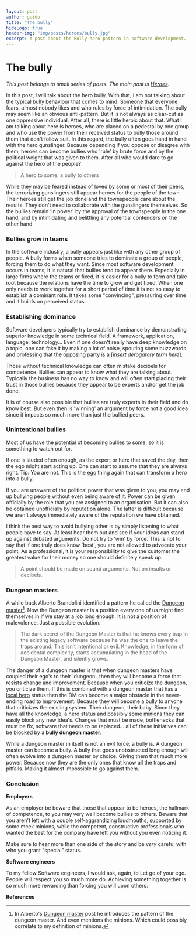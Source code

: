 ```yaml
---
layout: post
author: guido
title: "The bully"
hideLogo: true
header-img: "img/posts/heroes/bully.jpg"
excerpt: A post about the Bully hero pattern in software development.
---
```

# The bully

*This post belongs to small series of posts. The main post is [Heroes](/31/05/2018/Heroes/).* 

In this post, I will talk about the hero bully. With that, I am not talking about the typical bully behaviour that comes to mind. Someone that everyone fears, almost nobody likes and who rules by force of intimidation. The bully may seem like an obvious anti-pattern. But it is not always as clear-cut as one oppressive individual. After all, there is little heroic about that. What I am talking about here is heroes, who are placed on a pedestal by one group and who use the power from their received status to bully those around them that don't follow suit. In this regard, the bully often goes hand in hand with the hero gunslinger. Because depending if you oppose or disagree with them, heroes can become bullies who 'rule' by brute force and by the political weight that was given to them. After all who would dare to go against the hero of the people?

> A hero to some, a bully to others

While they may be feared instead of loved by some or most of their peers, the terrorizing gunslingers still appear heroes for the people of the town. Their heroes still get the job done and the townspeople care about the results. They don't need to collaborate with the gunslingers themselves. So the bullies remain 'in power' by the approval of the townspeople in the one hand, and by intimidating and belittling any potential contenders on the other hand.


### Bullies grow in teams

In the software industry, a bully appears just like with any other group of people. A bully forms when someone tries to dominate a group of people, forcing them to do what they want. Since most software development occurs in teams, it is natural that bullies tend to appear there. Especially in large firms where the teams or fixed, it is easier for a  bully to form and take root because the relations have the time to grow and get fixed. When one only needs to work together for a short period of time it is not so easy to establish a dominant role. It takes some "convincing", pressuring over time and it builds on perceived status.

### Establishing dominance

Software developers typically try to establish dominance by demonstrating superior knowledge in some technical field. A framework, application, language, technology... Even if one doesn't really have deep knowledge on a topic, one can fake it by making a lot of noise, spouting some buzzwords and professing that the opposing party is a \[*insert derogatory term here*\]. 

Those without technical knowledge can often mistake decibels for competence. Bullies can appear to know what they are talking about. Typically the business has no way to know and will often start placing their trust in those bullies because they appear to be experts and/or get the job done. 

It is of course also possible that bullies are truly experts in their field and do know best. But even then is 'winning' an argument by force not a good idea since it impacts so much more than just the bullied peers. 

### Unintentional bullies

Most of us have the potential of becoming bullies to some, so it is something to watch out for. 

If one is lauded often enough, as the expert or hero that saved the day, then the ego might start acting up. One can start to assume that they are always right. Tip: You are not. This is the [ego](/26/06/2018/LocalHero##ego) thing again that can transform a hero into a bully.

If you are unaware of the political power that was given to you, you may end up bullying people without even being aware of it. Power can be given officially by the role that you are assigned to an organisation. But it can also be obtained unofficially by reputation alone. The latter is difficult because we aren't always immediately aware of the reputation we have obtained.

I think the best way to avoid bullying other is by simply listening to what people have to say. At least hear them out and see if your ideas can stand up against debated arguments. Do not try to 'win' by force. This is not to say that if one truly does know 'best', you are not allowed to advocate your point. As a professional, it is your responsibility to give the customer the greatest value for their money so one should definitely speak up.

>A point should be made on sound arguments. Not on insults or decibels.

### Dungeon masters

A while back Alberto Brandolini identified a pattern he called the [Dungeon master](https://medium.com/@ziobrando/the-rise-and-fall-of-the-dungeon-master-c2d511eed12f)[^dungeon]. Now the Dungeon master is a position every one of us might find themselves in if we stay at a job long enough. It is not a position of malevolence. Just a possible evolution.
 
> The dark secret of the Dungeon Master is that he knows every trap in the existing legacy software because he was the one to leave the traps around. This isn’t intentional or evil. Knowledge, in the form of accidental complexity, starts accumulating in the head of the Dungeon Master, and silently grows.

The danger of a dungeon master is that when dungeon masters have coupled their ego's to their 'dungeon'. then they will become a force that resists change and improvement. Because when you criticize the dungeon, you criticize them. If this is combined with a dungeon master that has a [local hero](/26/06/2018/LocalHero/) status then the DM can become a major obstacle in the never-ending road to improvement. Because they will become a bully to anyone that criticizes the existing system. Their dungeon, their baby. Since they have all the knowledge, a hero status and possibly some [minions](/26/06/2018/LocalHero##minions) they can easily block any new idea's. Changes that must be made, bottlenecks that must be fix, software that needs to be replaced... all of these initiatives can be blocked by a **bully dungeon master**.

While a dungeon master in itself is not an evil force, a bully is. A dungeon master can become a bully. A bully that goes unobstructed long enough will often evolve into a dungeon master by choice. Giving them that much more power. Because now they are the only ones that know all the traps and pitfalls. Making it almost impossible to go against them.
  

### Conclusion

**Employers**

As an employer be beware that those that appear to be heroes, the hallmark of competence, to you may very well become bullies to others. Beware that you aren't left with a couple self-aggrandizing loudmouths, supported by some meek minions, while the competent, constructive professionals who wanted the best for the company have left you without you even noticing it. 

Make sure to hear more than one side of the story and be *very* careful with who you grant "special" status. 

**Software engineers**

To my fellow Software engineers, I would ask, again, to Let go of your ego. People will respect you so much more do. Achieving something together is so much more rewarding than forcing you will upon others.  

**References**

[^dungeon]: In Alberto's [Dungeon master](https://medium.com/@ziobrando/the-rise-and-fall-of-the-dungeon-master-c2d511eed12f) post he introduces the pattern of the dungeon master. And even mentions the minions. Which could possibly correlate to my definition of minions.



